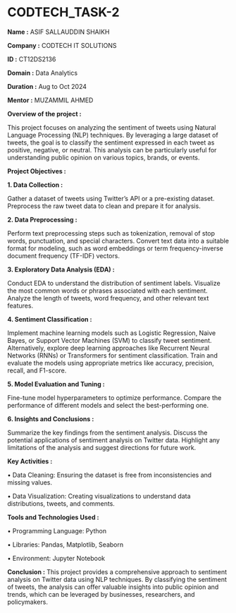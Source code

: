 # CODTECH_TASK-2
**Name :** ASIF SALLAUDDIN SHAIKH

**Company :** CODTECH IT SOLUTIONS 

**ID :** CT12DS2136

**Domain :** Data Analytics 

**Duration :** Aug to Oct 2024 

**Mentor :** MUZAMMIL AHMED


**Overview of the project :**

This project focuses on analyzing the sentiment of tweets using Natural Language Processing (NLP) techniques. By leveraging a large dataset of tweets, the goal is to classify the sentiment expressed in each tweet as positive, negative, or neutral. This analysis can be particularly useful for understanding public opinion on various topics, brands, or events.

**Project Objectives :** 

**1. Data Collection :**

Gather a dataset of tweets using Twitter’s API or a pre-existing dataset.
Preprocess the raw tweet data to clean and prepare it for analysis.

**2. Data Preprocessing :**

Perform text preprocessing steps such as tokenization, removal of stop words, punctuation, and special characters.
Convert text data into a suitable format for modeling, such as word embeddings or term frequency-inverse document frequency (TF-IDF) vectors.

**3. Exploratory Data Analysis (EDA) :**

Conduct EDA to understand the distribution of sentiment labels.
Visualize the most common words or phrases associated with each sentiment.
Analyze the length of tweets, word frequency, and other relevant text features.

**4. Sentiment Classification :**

Implement machine learning models such as Logistic Regression, Naive Bayes, or Support Vector Machines (SVM) to classify tweet sentiment.
Alternatively, explore deep learning approaches like Recurrent Neural Networks (RNNs) or Transformers for sentiment classification.
Train and evaluate the models using appropriate metrics like accuracy, precision, recall, and F1-score.

**5. Model Evaluation and Tuning :**

Fine-tune model hyperparameters to optimize performance.
Compare the performance of different models and select the best-performing one.

**6. Insights and Conclusions :**

Summarize the key findings from the sentiment analysis.
Discuss the potential applications of sentiment analysis on Twitter data.
Highlight any limitations of the analysis and suggest directions for future work.

**Key Activities :** 

• Data Cleaning: Ensuring the dataset is free from inconsistencies and missing values.

• Data Visualization: Creating visualizations to understand data distributions, tweets, and comments.

**Tools and Technologies Used :** 

• Programming Language: Python

• Libraries: Pandas, Matplotlib, Seaborn

• Environment: Jupyter Notebook

**Conclusion :**
This project provides a comprehensive approach to sentiment analysis on Twitter data using NLP techniques. By classifying the sentiment of tweets, the analysis can offer valuable insights into public opinion and trends, which can be leveraged by businesses, researchers, and policymakers.

